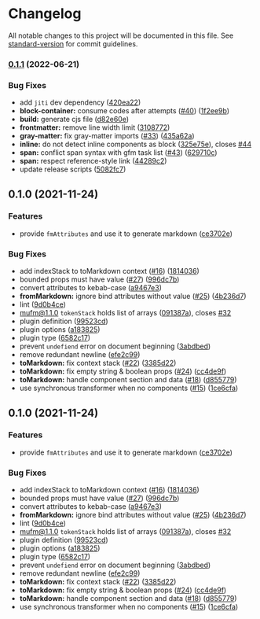 # Changelog

All notable changes to this project will be documented in this file. See [standard-version](https://github.com/conventional-changelog/standard-version) for commit guidelines.

### [0.1.1](https://github.com/docusgen/remark-mdc/compare/v0.1.0...v0.1.1) (2022-06-21)


### Bug Fixes

* add `jiti` dev dependency ([420ea22](https://github.com/docusgen/remark-mdc/commit/420ea2294ac2197ccebbdeef914c36e5760fa4a9))
* **block-container:** consume codes after attempts ([#40](https://github.com/docusgen/remark-mdc/issues/40)) ([1f2ee9b](https://github.com/docusgen/remark-mdc/commit/1f2ee9b7a215d48779704f07ca0f51c0b1d02a80))
* **build:** generate cjs file ([d82e60e](https://github.com/docusgen/remark-mdc/commit/d82e60e1cd357b833ad62d49d4330d290b1f7df0))
* **frontmatter:** remove line width limit ([3108772](https://github.com/docusgen/remark-mdc/commit/3108772b34385ecbcd86c74169cc808493425965))
* **gray-matter:** fix gray-matter imports ([#33](https://github.com/docusgen/remark-mdc/issues/33)) ([435a62a](https://github.com/docusgen/remark-mdc/commit/435a62aa041e6d34c8f02bd9ae331c4cdf18da88))
* **inline:** do not detect inline components as block ([325e75e](https://github.com/docusgen/remark-mdc/commit/325e75e169a5717c7a3828bccd9dca47be042458)), closes [#44](https://github.com/docusgen/remark-mdc/issues/44)
* **span:** conflict span syntax with gfm task list ([#43](https://github.com/docusgen/remark-mdc/issues/43)) ([629710c](https://github.com/docusgen/remark-mdc/commit/629710c9a6cb261ea22a0e4120ec9f702f7e7b7e))
* **span:** respect reference-style link ([44289c2](https://github.com/docusgen/remark-mdc/commit/44289c27c849f25c64e071f7614b853a835e8925))
* update release scripts ([5082fc7](https://github.com/docusgen/remark-mdc/commit/5082fc77f1206779e13c994f0fb8b73aea1b83d4))

## 0.1.0 (2021-11-24)


### Features

* provide `fmAttributes` and use it to generate markdown ([ce3702e](https://github.com/docusgen/remark-mdc/commit/ce3702ee456ebb39d1b24494e34df2adb545a46d))


### Bug Fixes

* add indexStack to toMarkdown context ([#16](https://github.com/docusgen/remark-mdc/issues/16)) ([1814036](https://github.com/docusgen/remark-mdc/commit/1814036e650b97f9d6e704bfd77347d757645eb3))
* bounded props must have value ([#27](https://github.com/docusgen/remark-mdc/issues/27)) ([996dc7b](https://github.com/docusgen/remark-mdc/commit/996dc7bb56b10e4f1c66be941b052ff708f5aef2))
* convert attributes to kebab-case ([a9467e3](https://github.com/docusgen/remark-mdc/commit/a9467e301fc2e88509582399144a967d6600b8f1))
* **fromMarkdown:** ignore bind attributes without value ([#25](https://github.com/docusgen/remark-mdc/issues/25)) ([4b236d7](https://github.com/docusgen/remark-mdc/commit/4b236d748ecd4442cddcb20f5b400c97a210e0f5))
* lint ([9d0b4ce](https://github.com/docusgen/remark-mdc/commit/9d0b4ce4ba99f0b6a34594f5772137a2b1a5b275))
* mufm@1.1.0 `tokenStack` holds list of arrays ([091387a](https://github.com/docusgen/remark-mdc/commit/091387ab005f4878a9006a04cc30d2bfd3ed10f4)), closes [#32](https://github.com/docusgen/remark-mdc/issues/32)
* plugin definition ([99523cd](https://github.com/docusgen/remark-mdc/commit/99523cdabc7792aed5376aa2154dd1bf84ef0087))
* plugin options ([a183825](https://github.com/docusgen/remark-mdc/commit/a18382588becb3e7800385cb9b2c98969b037e53))
* plugin type ([6582c17](https://github.com/docusgen/remark-mdc/commit/6582c17433f63b12c084cbf0c7d6149f5c496b31))
* prevent `undefiend` error on document beginning ([3abdbed](https://github.com/docusgen/remark-mdc/commit/3abdbed29e33fc8ad4adcb0209a4f224da8995f7))
* remove redundant newline ([efe2c99](https://github.com/docusgen/remark-mdc/commit/efe2c9987abd81bc28b3c07841bb993f71c194a0))
* **toMarkdown:** fix context stack ([#22](https://github.com/docusgen/remark-mdc/issues/22)) ([3385d22](https://github.com/docusgen/remark-mdc/commit/3385d221a213289c4ae98330e92a53698ce179f3))
* **toMarkdown:** fix empty string & boolean props ([#24](https://github.com/docusgen/remark-mdc/issues/24)) ([cc4de9f](https://github.com/docusgen/remark-mdc/commit/cc4de9f4b799db0398a1282a836345417284e4f4))
* **toMarkdown:** handle component section and data ([#18](https://github.com/docusgen/remark-mdc/issues/18)) ([d855779](https://github.com/docusgen/remark-mdc/commit/d855779bae50ecf7318f2971fce526f0f85920f6))
* use synchronous transformer when no components ([#15](https://github.com/docusgen/remark-mdc/issues/15)) ([1ce6cfa](https://github.com/docusgen/remark-mdc/commit/1ce6cfa5437c714f711e88dc5150e1524246871e))

## 0.1.0 (2021-11-24)


### Features

* provide `fmAttributes` and use it to generate markdown ([ce3702e](https://github.com/docusgen/remark-mdc/commit/ce3702ee456ebb39d1b24494e34df2adb545a46d))


### Bug Fixes

* add indexStack to toMarkdown context ([#16](https://github.com/docusgen/remark-mdc/issues/16)) ([1814036](https://github.com/docusgen/remark-mdc/commit/1814036e650b97f9d6e704bfd77347d757645eb3))
* bounded props must have value ([#27](https://github.com/docusgen/remark-mdc/issues/27)) ([996dc7b](https://github.com/docusgen/remark-mdc/commit/996dc7bb56b10e4f1c66be941b052ff708f5aef2))
* convert attributes to kebab-case ([a9467e3](https://github.com/docusgen/remark-mdc/commit/a9467e301fc2e88509582399144a967d6600b8f1))
* **fromMarkdown:** ignore bind attributes without value ([#25](https://github.com/docusgen/remark-mdc/issues/25)) ([4b236d7](https://github.com/docusgen/remark-mdc/commit/4b236d748ecd4442cddcb20f5b400c97a210e0f5))
* lint ([9d0b4ce](https://github.com/docusgen/remark-mdc/commit/9d0b4ce4ba99f0b6a34594f5772137a2b1a5b275))
* mufm@1.1.0 `tokenStack` holds list of arrays ([091387a](https://github.com/docusgen/remark-mdc/commit/091387ab005f4878a9006a04cc30d2bfd3ed10f4)), closes [#32](https://github.com/docusgen/remark-mdc/issues/32)
* plugin definition ([99523cd](https://github.com/docusgen/remark-mdc/commit/99523cdabc7792aed5376aa2154dd1bf84ef0087))
* plugin options ([a183825](https://github.com/docusgen/remark-mdc/commit/a18382588becb3e7800385cb9b2c98969b037e53))
* plugin type ([6582c17](https://github.com/docusgen/remark-mdc/commit/6582c17433f63b12c084cbf0c7d6149f5c496b31))
* prevent `undefiend` error on document beginning ([3abdbed](https://github.com/docusgen/remark-mdc/commit/3abdbed29e33fc8ad4adcb0209a4f224da8995f7))
* remove redundant newline ([efe2c99](https://github.com/docusgen/remark-mdc/commit/efe2c9987abd81bc28b3c07841bb993f71c194a0))
* **toMarkdown:** fix context stack ([#22](https://github.com/docusgen/remark-mdc/issues/22)) ([3385d22](https://github.com/docusgen/remark-mdc/commit/3385d221a213289c4ae98330e92a53698ce179f3))
* **toMarkdown:** fix empty string & boolean props ([#24](https://github.com/docusgen/remark-mdc/issues/24)) ([cc4de9f](https://github.com/docusgen/remark-mdc/commit/cc4de9f4b799db0398a1282a836345417284e4f4))
* **toMarkdown:** handle component section and data ([#18](https://github.com/docusgen/remark-mdc/issues/18)) ([d855779](https://github.com/docusgen/remark-mdc/commit/d855779bae50ecf7318f2971fce526f0f85920f6))
* use synchronous transformer when no components ([#15](https://github.com/docusgen/remark-mdc/issues/15)) ([1ce6cfa](https://github.com/docusgen/remark-mdc/commit/1ce6cfa5437c714f711e88dc5150e1524246871e))
